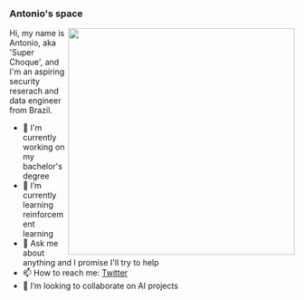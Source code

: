 ### Antonio's space
<!-- I'm not General Kenobi though. -->
<img align="right" width="400" src="https://c.tenor.com/qA9u4ETE66MAAAAC/hello-there-kenobi.gif" />

Hi, my name is Antonio, aka 'Super Choque', and I'm an aspiring security reserach and data engineer from Brazil.

- 🔭 I'm currently working on my bachelor's degree
- 🌱 I’m currently learning reinforcement learning
- 💬 Ask me about anything and I promise I'll try to help
- 📫 How to reach me: [Twitter](https://twitter.com/_aplneto)
- 👯 I’m looking to collaborate on AI projects
<!--
**aplneto/aplneto** is a ✨ _special_ ✨ repository because its `README.md` (this file) appears on your GitHub profile.

Here are some ideas to get you started:

- 🔭 I’m currently working on ...
- 🌱 I’m currently learning ...
- 👯 I’m looking to collaborate on ...
- 🤔 I’m looking for help with ...
- 💬 Ask me about ...
- 📫 How to reach me: ...
- 😄 Pronouns: ...
- ⚡ Fun fact: ...
-->

